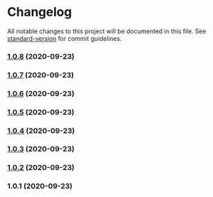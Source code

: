 # Changelog

All notable changes to this project will be documented in this file. See [standard-version](https://github.com/conventional-changelog/standard-version) for commit guidelines.

### [1.0.8](https://github.com/bradphelan/immer-loves-svelte/compare/v1.0.7...v1.0.8) (2020-09-23)

### [1.0.7](https://github.com/bradphelan/immer-loves-svelte/compare/v1.0.6...v1.0.7) (2020-09-23)

### [1.0.6](https://github.com/YOUR_GITHUB_USER_NAME/immer-loves-svelte/compare/v1.0.5...v1.0.6) (2020-09-23)

### [1.0.5](https://github.com/YOUR_GITHUB_USER_NAME/immer-loves-svelte/compare/v1.0.4...v1.0.5) (2020-09-23)

### [1.0.4](https://github.com/YOUR_GITHUB_USER_NAME/immer-loves-svelte/compare/v1.0.3...v1.0.4) (2020-09-23)

### [1.0.3](https://github.com/YOUR_GITHUB_USER_NAME/immer-loves-svelte/compare/v1.0.2...v1.0.3) (2020-09-23)

### [1.0.2](https://github.com/YOUR_GITHUB_USER_NAME/immer-loves-svelte/compare/v1.0.1...v1.0.2) (2020-09-23)

### 1.0.1 (2020-09-23)

